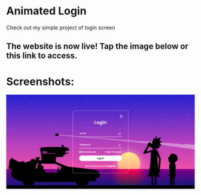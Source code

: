 # Animated Login
Check out my simple project of login screen

## The website is now live! Tap the image below or this link to access.

# Screenshots:
[![Screenshot](assets/img/Presentation.png 'Tap the image to access')](https://danielmendessensei.github.io/AnimatedLogin/)    